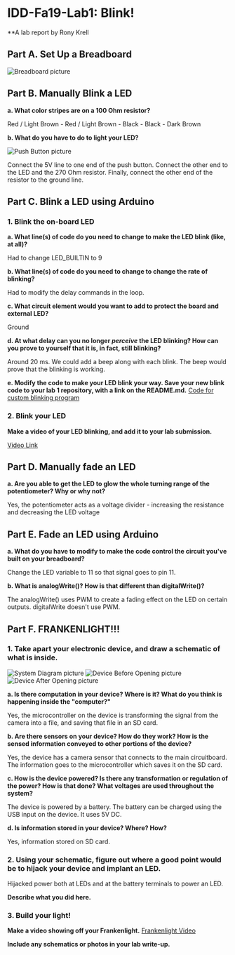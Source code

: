 # IDD-Fa19-Lab1: Blink!

**A lab report by Rony Krell

## Part A. Set Up a Breadboard

![Breadboard picture](https://github.com/ronykrell/IDD-Fa18-Lab1/blob/master/breadboard.JPG "Breadboard")

## Part B. Manually Blink a LED

**a. What color stripes are on a 100 Ohm resistor?**

 Red / Light Brown - Red / Light Brown - Black - Black - Dark Brown

**b. What do you have to do to light your LED?**

![Push Button picture](https://github.com/ronykrell/IDD-Fa18-Lab1/blob/master/push_button.JPG "Push Button")

Connect the 5V line to one end of the push button. Connect the other end to the LED and the 270 Ohm resistor. Finally, connect the other end of the resistor to the ground line.

## Part C. Blink a LED using Arduino

### 1. Blink the on-board LED

**a. What line(s) of code do you need to change to make the LED blink (like, at all)?**

Had to change LED_BUILTIN to 9 

**b. What line(s) of code do you need to change to change the rate of blinking?**

Had to modify the delay commands in the loop.


**c. What circuit element would you want to add to protect the board and external LED?**

Ground
 
**d. At what delay can you no longer *perceive* the LED blinking? How can you prove to yourself that it is, in fact, still blinking?**

Around 20 ms. We could add a beep along with each blink. The beep would prove that the blinking is working.

**e. Modify the code to make your LED blink your way. Save your new blink code to your lab 1 repository, with a link on the README.md.**
[Code for custom blinking program](https://github.com/ronykrell/IDD-Fa18-Lab1/blob/master/custom_blink.ino)

### 2. Blink your LED

**Make a video of your LED blinking, and add it to your lab submission.**

[Video Link](https://www.youtube.com/watch?v=qTb3eDwNrps)

## Part D. Manually fade an LED

**a. Are you able to get the LED to glow the whole turning range of the potentiometer? Why or why not?**

Yes, the potentiometer acts as a voltage divider - increasing the resistance and decreasing the LED voltage 


## Part E. Fade an LED using Arduino

**a. What do you have to modify to make the code control the circuit you've built on your breadboard?**

Change the LED variable to 11 so that signal goes to pin 11.

**b. What is analogWrite()? How is that different than digitalWrite()?**

 The analogWrite() uses PWM to create a fading effect on the LED on certain outputs. digitalWrite doesn't use PWM.

## Part F. FRANKENLIGHT!!!

### 1. Take apart your electronic device, and draw a schematic of what is inside.
![System Diagram picture](https://github.com/ronykrell/IDD-Fa18-Lab1/blob/master/system_diagram.png "System Diagram")
![Device Before Opening picture](https://github.com/ronykrell/IDD-Fa18-Lab1/blob/master/device_before.JPG "Device Before Opening")
![Device After Opening picture](https://github.com/ronykrell/IDD-Fa18-Lab1/blob/master/device_after.JPG "Device After Opening")


**a. Is there computation in your device? Where is it? What do you think is happening inside the "computer?"**

Yes, the microcontroller on the device is transforming the signal from the camera into a file, and saving that file in an SD card. 

**b. Are there sensors on your device? How do they work? How is the sensed information conveyed to other portions of the device?**

Yes, the device has a camera sensor that connects to the main circuitboard. The information goes to the microcontroller which saves it on the SD card.

**c. How is the device powered? Is there any transformation or regulation of the power? How is that done? What voltages are used throughout the system?**

The device is powered by a battery. The battery can be charged using the USB input on the device. It uses 5V DC.

**d. Is information stored in your device? Where? How?**

Yes, information stored on SD card.

### 2. Using your schematic, figure out where a good point would be to hijack your device and implant an LED.

Hijacked power both at LEDs and at the battery terminals to power an LED. 

**Describe what you did here.**

### 3. Build your light!

**Make a video showing off your Frankenlight.**
[Frankenlight Video](https://www.youtube.com/watch?v=k_3w_1GnACM&feature=youtu.be)

**Include any schematics or photos in your lab write-up.**
